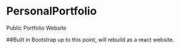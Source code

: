 # PersonalPortfolio
Public Portfolio Website

##Built in Bootstrap up to this point, will rebuild as a react website.
